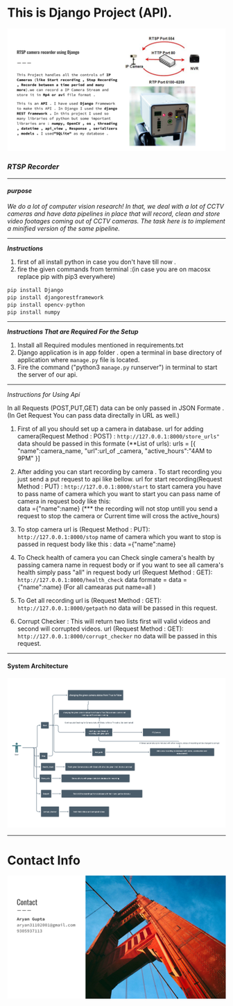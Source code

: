# This is Django Project (API).

![RTSP Recorder](./Images/RTSP.svg)
### _*RTSP Recorder*_


---
#### *purpose*
_*We do a lot of computer vision research! In that, we deal with a lot of CCTV cameras and have data pipelines in place that will record, clean and store video footages coming out of CCTV cameras. The task here is to implement a minified version of the same pipeline.*_

---


_**Instructions**_
1. first of all install python in case you don't have till now .
2. fire the given commands from terminal :(in case you are on macosx replace pip with pip3 everywhere)
```python
pip install Django 
pip install djangorestframework
pip install opencv-python
pip install numpy
```
---
_**Instructions That are Required For the Setup**_

1. Install all Required modules mentioned in requirements.txt
2. Django application is in app folder . open a terminal in base directory of application where ```manage.py``` file is located.
3. Fire the command ("python3 ```manage.py``` runserver") in terminal to start the server of our api.



---

_*Instructions for Using Api*_

In all Requests (POST,PUT,GET) data can be only passed in JSON Formate .(In Get Request You can pass data directally in URL as well.)

1. First of all you should set up a camera in database.
url for adding camera(Request Method : POST) : ```http://127.0.0.1:8000/store_urls"```
data should be passed in this formate (**List of urls): urls = [{
		   "name":camera_name,
		   "url":url_of _camera,
		   "active_hours":"4AM to 9PM"
		}]

2. After adding you can start recording by camera . To start recording you just send a put request to api like bellow.
url for start recording(Request Method : PUT) : ```http://127.0.0.1:8000/start```
to start camera you have to pass name of camera which you want to start you can pass name of camera in request body like this:    
data ={"name":name}
(*** the recording will not stop untill you send a request to stop the camera or Current time will cross the active_hours)

3. To stop camera url is (Request Method : PUT):  ```http://127.0.0.1:8000/stop```
name of camera which you want to stop is passed in request body like this : data ={"name":name}

4. To Check health of camera you can Check single camera's health by passing camera name in request body or if you want to see all camera's health simply pass "all" in request body
url  (Request Method : GET): ```http://127.0.0.1:8000/health_check```
data formate = data ={"name":name} (For all camearas put name=all )


5. To Get all recording url is (Request Method : GET): ```http://127.0.0.1:8000/getpath```
no data will be passed in this request.

6. Corrupt Checker : This will return two lists first will valid videos and second will corrupted videos.
url (Request Method : GET): ```http://127.0.0.1:8000/corrupt_checker```
no data will be passed in this request.
---
#### **System Architecture**
![RTSP Recorder](./Images/rtsp.png)

---
# Contact Info
![Contact Info](./Images/Contact.svg)